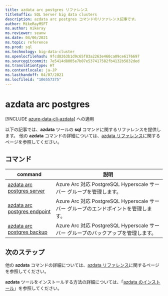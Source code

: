 ```yaml
---
title: azdata arc postgres リファレンス
titleSuffix: SQL Server big data clusters
description: azdata arc postgres コマンドのリファレンス記事です。
author: MikeRayMSFT
ms.author: mikeray
ms.reviewer: seanw
ms.date: 04/06/2021
ms.topic: reference
ms.prod: sql
ms.technology: big-data-cluster
ms.openlocfilehash: 9fcd8263b1d9c65f83a2263e460ca09ce6176697
ms.sourcegitcommit: 7e5414d8005e7b07e537417582fb4132b5832ded
ms.translationtype: HT
ms.contentlocale: ja-JP
ms.lasthandoff: 04/07/2021
ms.locfileid: "106557375"
---
```

# <a name="azdata-arc-postgres"></a>azdata arc postgres

[!INCLUDE [azure-data-cli-azdata](../../includes/azure-data-cli-azdata.md)] への適用

以下の記事では、**azdata** ツールの **sql** コマンドに関するリファレンスを提供します。 他の **azdata** コマンドの詳細については、[azdata リファレンス](reference-azdata.md)に関するページを参照してください。

## <a name="commands"></a>コマンド

|command|説明|
| --- | --- |
[azdata arc postgres server](reference-azdata-arc-postgres-server.md) | Azure Arc 対応 PostgreSQL Hyperscale サーバー グループを管理します。
[azdata arc postgres endpoint](reference-azdata-arc-postgres-endpoint.md) | Azure Arc 対応 PostgreSQL Hyperscale サーバー グループのエンドポイントを管理します。
[azdata arc postgres backup](reference-azdata-arc-postgres-backup.md) | Azure Arc 対応 PostgreSQL Hyperscale サーバー グループのバックアップを管理します。

## <a name="next-steps"></a>次のステップ

他の **azdata** コマンドの詳細については、[azdata リファレンス](reference-azdata.md)に関するページを参照してください。 

**azdata** ツールをインストールする方法の詳細については、「[azdata のインストール](..\install\deploy-install-azdata.md)」を参照してください。

